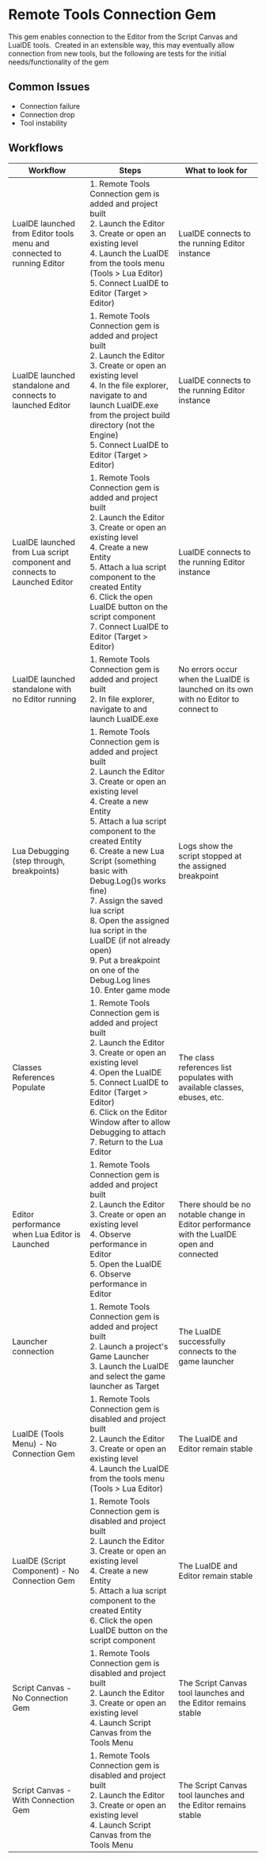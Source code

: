 # Remote Tools Connection Gem

This gem enables connection to the Editor from the Script Canvas and LuaIDE tools.  Created in an extensible way, this may eventually allow connection from new tools, but the following are tests for the initial needs/functionality of the gem

## Common Issues

*   Connection failure
*   Connection drop
*   Tool instability

## Workflows

| Workflow                                                                  | Steps                                                                                                                                                                                                                                                                                                                                                                                                                                                                                    | What to look for                                                                           |
|---------------------------------------------------------------------------|------------------------------------------------------------------------------------------------------------------------------------------------------------------------------------------------------------------------------------------------------------------------------------------------------------------------------------------------------------------------------------------------------------------------------------------------------------------------------------------|--------------------------------------------------------------------------------------------|
| LuaIDE launched from Editor tools menu and connected to running Editor    | 1.  Remote Tools Connection gem is added and project built<br>2.  Launch the Editor<br>3.  Create or open an existing level<br>4.  Launch the LuaIDE from the tools menu (Tools > Lua Editor)<br>5.  Connect LuaIDE to Editor (Target > Editor)                                                                                                                                                                                                                                          | LuaIDE connects to the running Editor instance                                             |
| LuaIDE launched standalone and connects to launched Editor                | 1.  Remote Tools Connection gem is added and project built<br>2.  Launch the Editor<br>3.  Create or open an existing level<br>4.  In the file explorer, navigate to and launch LuaIDE.exe from the project build directory (not the Engine)<br>5.  Connect LuaIDE to Editor (Target > Editor)                                                                                                                                                                                           | LuaIDE connects to the running Editor instance                                             |
| LuaIDE launched from Lua script component and connects to Launched Editor | 1.  Remote Tools Connection gem is added and project built<br>2.  Launch the Editor<br>3.  Create or open an existing level<br>4.  Create a new Entity<br>5.  Attach a lua script component to the created Entity<br>6.  Click the open LuaIDE button on the script component<br>7.  Connect LuaIDE to Editor (Target > Editor)                                                                                                                                                          | LuaIDE connects to the running Editor instance                                             |
| LuaIDE launched standalone with no Editor running                         | 1.  Remote Tools Connection gem is added and project built<br>2.  In file explorer, navigate to and launch LuaIDE.exe                                                                                                                                                                                                                                                                                                                                                                    | No errors occur when the LuaIDE is launched on its own with no Editor to connect to        |
| Lua Debugging (step through, breakpoints)                                 | 1.  Remote Tools Connection gem is added and project built<br>2.  Launch the Editor<br>3.  Create or open an existing level<br>4.  Create a new Entity<br>5.  Attach a lua script component to the created Entity<br>6.  Create a new Lua Script (something basic with Debug.Log()s works fine)<br>7.  Assign the saved lua script<br>8.  Open the assigned lua script in the LuaIDE (if not already open)<br>9.  Put a breakpoint on one of the Debug.Log lines<br>10.  Enter game mode | Logs show the script stopped at the assigned breakpoint                                    |
| Classes References Populate                                               | 1.  Remote Tools Connection gem is added and project built<br>2.  Launch the Editor<br>3.  Create or open an existing level<br>4.  Open the LuaIDE<br>5.  Connect LuaIDE to Editor (Target > Editor)<br>6.  Click on the Editor Window after to allow Debugging to attach<br>7.  Return to the Lua Editor                                                                                                                                                                                | The class references list populates with available classes, ebuses, etc.                   |
| Editor performance when Lua Editor is Launched                            | 1.  Remote Tools Connection gem is added and project built<br>2.  Launch the Editor<br>3.  Create or open an existing level<br>4.  Observe performance in Editor<br>5.  Open the LuaIDE<br>6.  Observe performance in Editor                                                                                                                                                                                                                                                             | There should be no notable change in Editor performance with the LuaIDE open and connected |
| Launcher connection                                                       | 1.  Remote Tools Connection gem is added and project built<br>2.  Launch a project's Game Launcher<br>3.  Launch the LuaIDE and select the game launcher as Target                                                                                                                                                                                                                                                                                                                       | The LuaIDE successfully connects to the game launcher                                      |
| LuaIDE (Tools Menu) - No Connection Gem                                   | 1.  Remote Tools Connection gem is disabled and project built<br>2.  Launch the Editor<br>3.  Create or open an existing level<br>4.  Launch the LuaIDE from the tools menu (Tools > Lua Editor)                                                                                                                                                                                                                                                                                         | The LuaIDE and Editor remain stable                                                        |
| LuaIDE (Script Component) - No Connection Gem                             | 1.  Remote Tools Connection gem is disabled and project built<br>2.  Launch the Editor<br>3.  Create or open an existing level<br>4.  Create a new Entity<br>5.  Attach a lua script component to the created Entity<br>6.  Click the open LuaIDE button on the script component                                                                                                                                                                                                         | The LuaIDE and Editor remain stable                                                        |
| Script Canvas - No Connection Gem                                         | 1.  Remote Tools Connection gem is disabled and project built<br>2.  Launch the Editor<br>3.  Create or open an existing level<br>4.  Launch Script Canvas from the Tools Menu                                                                                                                                                                                                                                                                                                           | The Script Canvas tool launches and the Editor remains stable                              |
| Script Canvas - With Connection Gem                                       | 1.  Remote Tools Connection gem is disabled and project built<br>2.  Launch the Editor<br>3.  Create or open an existing level<br>4.  Launch Script Canvas from the Tools Menu                                                                                                                                                                                                                                                                                                           | The Script Canvas tool launches and the Editor remains stable                              |